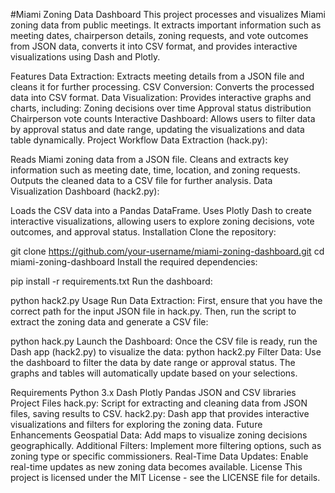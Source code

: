 #Miami Zoning Data Dashboard
This project processes and visualizes Miami zoning data from public meetings. It extracts important information such as meeting dates, chairperson details, zoning requests, and vote outcomes from JSON data, converts it into CSV format, and provides interactive visualizations using Dash and Plotly.

Features
Data Extraction: Extracts meeting details from a JSON file and cleans it for further processing.
CSV Conversion: Converts the processed data into CSV format.
Data Visualization: Provides interactive graphs and charts, including:
Zoning decisions over time
Approval status distribution
Chairperson vote counts
Interactive Dashboard: Allows users to filter data by approval status and date range, updating the visualizations and data table dynamically.
Project Workflow
Data Extraction (hack.py):

Reads Miami zoning data from a JSON file.
Cleans and extracts key information such as meeting date, time, location, and zoning requests.
Outputs the cleaned data to a CSV file for further analysis.
Data Visualization Dashboard (hack2.py):

Loads the CSV data into a Pandas DataFrame.
Uses Plotly Dash to create interactive visualizations, allowing users to explore zoning decisions, vote outcomes, and approval status.
Installation
Clone the repository:

git clone https://github.com/your-username/miami-zoning-dashboard.git
cd miami-zoning-dashboard
Install the required dependencies:

pip install -r requirements.txt
Run the dashboard:

python hack2.py
Usage
Run Data Extraction: First, ensure that you have the correct path for the input JSON file in hack.py. Then, run the script to extract the zoning data and generate a CSV file:

python hack.py
Launch the Dashboard: Once the CSV file is ready, run the Dash app (hack2.py) to visualize the data:
python hack2.py
Filter Data: Use the dashboard to filter the data by date range or approval status. The graphs and tables will automatically update based on your selections.

Requirements
Python 3.x
Dash
Plotly
Pandas
JSON and CSV libraries
Project Files
hack.py: Script for extracting and cleaning data from JSON files, saving results to CSV.
hack2.py: Dash app that provides interactive visualizations and filters for exploring the zoning data.
Future Enhancements
Geospatial Data: Add maps to visualize zoning decisions geographically.
Additional Filters: Implement more filtering options, such as zoning type or specific commissioners.
Real-Time Data Updates: Enable real-time updates as new zoning data becomes available.
License
This project is licensed under the MIT License - see the LICENSE file for details.
